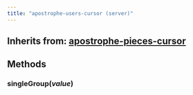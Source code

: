 ```yaml
---
title: "apostrophe-users-cursor (server)"
---
```

## Inherits from: [apostrophe-pieces-cursor](../apostrophe-pieces/server-apostrophe-pieces-cursor.html)

## Methods
### singleGroup(*value*)

